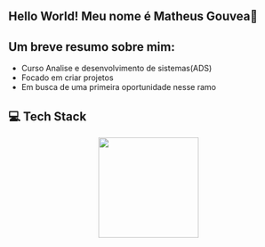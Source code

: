 ## Hello World! Meu nome é Matheus Gouvea👋

 ## Um breve resumo sobre mim:
 - Curso Analise e desenvolvimento de sistemas(ADS)
 - Focado em criar projetos
 - Em busca de uma primeira oportunidade nesse ramo

## 💻 Tech Stack

 <div align="center">
  <a href="https://github.com/Athreus99">
  <img height="180em" src="https://github-readme-stats.vercel.app/api/top-langs/?username=athreus&layout=compact&langs_count=7&theme=dark"/>
</div>

 
<!--
**Athreus99/Athreus99** is a ✨ _special_ ✨ repository because its `README.md` (this file) appears on your GitHub profile.

Here are some ideas to get you started:

- 🔭 I’m currently working on ...
- 🌱 I’m currently learning ...
- 👯 I’m looking to collaborate on ...
- 🤔 I’m looking for help with ...
- 💬 Ask me about ...
- 📫 How to reach me: ...
- 😄 Pronouns: ...
- ⚡ Fun fact: ...
-->
